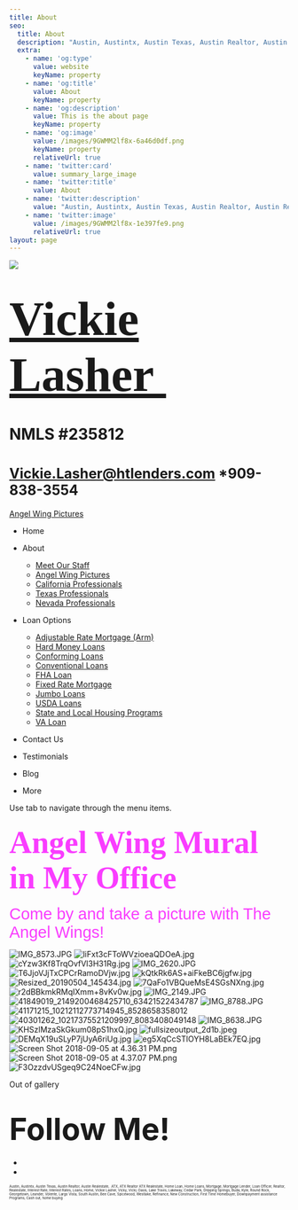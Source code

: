 ```yaml
---
title: About
seo:
  title: About
  description: "Austin, Austintx, Austin Texas, Austin Realtor, Austin Realestate,\_ ATX, ATX Realtor ATX Realestate, Home Loan, Home Loans, Mortgage, Mortgage Lender, Loan Officer, Realtor, Realestate, Interest "
  extra:
    - name: 'og:type'
      value: website
      keyName: property
    - name: 'og:title'
      value: About
      keyName: property
    - name: 'og:description'
      value: This is the about page
      keyName: property
    - name: 'og:image'
      value: /images/9GWMM2lf8x-6a46d0df.png
      keyName: property
      relativeUrl: true
    - name: 'twitter:card'
      value: summary_large_image
    - name: 'twitter:title'
      value: About
    - name: 'twitter:description'
      value: "Austin, Austintx, Austin Texas, Austin Realtor, Austin Realestate,\_ ATX, ATX Realtor ATX Realestate, Home Loan, Home Loans, Mortgage, Mortgage Lender, Loan Officer, Realtor, Realestate, Interest Rate, Interest Rates, "
    - name: 'twitter:image'
      value: /images/9GWMM2lf8x-1e397fe9.png
      relativeUrl: true
layout: page
---
```


![](https://static.wixstatic.com/media/5afe60462baf41e79586f3fdaf78d664.jpg/v1/fill/w_480,h_291,al_c,q_80,usm_0.66_1.00_0.01,blur_2/5afe60462baf41e79586f3fdaf78d664.jpg)

# <span style="font-size:87px"><span style="font-family:libre baskerville,serif">[Vickie Lasher ](index.html)</span></span>

# NMLS \#235812

# <span style="font-size:25px"><Vickie.Lasher@htlenders.com> \*909-838-3554</span>

<a href="angel-wing-pictures.html" class="_1fbEI"><span class="_1Qjd7">Angel Wing Pictures</span></a>

-   <span id="DrpDwnMn00"><a href="index.html" class="_11ip9"></a></span>
    Home

-   <span id="DrpDwnMn01"><a href="about.html" class="_11ip9"></a></span>
    About

    -   [Meet Our Staff](meet-our-staff.html)
    -   [Angel Wing Pictures](angel-wing-pictures.html)
    -   [California Professionals](recommended-profssionals.html)
    -   [Texas Professionals](texas-recommended-professionals.html)
    -   [Nevada Professionals](nevada-recommended-professionals.html)

-   <span id="DrpDwnMn02"><a href="loan-options.html" class="_11ip9"></a></span>
    Loan Options

    -   [Adjustable Rate Mortgage (Arm)](adjustable-rate-mortgage-arm.html)
    -   [Hard Money Loans](hard-money-loans.html)
    -   [Conforming Loans](conforming-loans.html)
    -   [Conventional Loans](conventional-loans.html)
    -   [FHA Loan](fha-loan.html)
    -   [Fixed Rate Mortgage](fixed-rate-mortgage.html)
    -   [Jumbo Loans](jumbo-loans.html)
    -   [USDA Loans](rhs-loan-programs.html)
    -   [State and Local Housing Programs](state-and-local-housing-programs.html)
    -   [VA Loan](va-loan.html)

-   <span id="DrpDwnMn03"><a href="contact.html" class="_11ip9"></a></span>
    Contact Us

-   <span id="DrpDwnMn04"><a href="testimonials.html" class="_11ip9"></a></span>
    Testimonials

-   <span id="DrpDwnMn05"><a href="blog.html" class="_11ip9"></a></span>
    Blog

-   More

Use tab to navigate through the menu items.

### <span style="font-size:56px;"><span style="font-family:lobster,cursive;"><span style="color:#F93DFF;">Angel Wing Mural in My Office</span></span></span>

<span style="color:#F93DFF;"><span style="font-size:29px;"><span style="font-family:oswald-medium,oswald,sans-serif;">Come by and take a picture with The Angel Wings!</span></span></span>

<img src="https://static.wixstatic.com/media/b5d103_9d9611a8bf5a4922948d6b14fe22b7b9~mv2_d_1536_1920_s_2.jpg/v1/fill/w_914,h_1143,q_90/b5d103_9d9611a8bf5a4922948d6b14fe22b7b9~mv2_d_1536_1920_s_2.jpg" alt="IMG_8573.JPG" class="gallery-item-visible gallery-item gallery-item-preloaded" />

<img src="https://static.wixstatic.com/media/b5d103_b7f2e60aa42b4b03a4b008dd9ffde373~mv2_d_3024_4032_s_4_2.jpg/v1/fill/w_914,h_1219,q_90/b5d103_b7f2e60aa42b4b03a4b008dd9ffde373~mv2_d_3024_4032_s_4_2.jpg" alt="liFxt3cFToWVzioeaQDOeA.jpg" class="gallery-item-visible gallery-item gallery-item-preloaded" />

<img src="https://static.wixstatic.com/media/b5d103_d63b9189062744f785c0084b8767a601~mv2_d_3024_4032_s_4_2.jpg/v1/fill/w_914,h_1219,q_90/b5d103_d63b9189062744f785c0084b8767a601~mv2_d_3024_4032_s_4_2.jpg" alt="cYzw3Kf8TrqOvfVl3H31Rg.jpg" class="gallery-item-visible gallery-item gallery-item-preloaded" />

<img src="https://static.wixstatic.com/media/b5d103_011f6f7be0814e85aff78920c1cdaa8d~mv2.jpg/v1/fill/w_810,h_1080,q_90/b5d103_011f6f7be0814e85aff78920c1cdaa8d~mv2.jpg" alt="IMG_2620.JPG" class="gallery-item-visible gallery-item gallery-item-preloaded" />

<img src="https://static.wixstatic.com/media/b5d103_6045724d2c9c4a64a9757c0b0fb39468~mv2_d_3024_4032_s_4_2.jpg/v1/fill/w_914,h_1219,q_90/b5d103_6045724d2c9c4a64a9757c0b0fb39468~mv2_d_3024_4032_s_4_2.jpg" alt="T6JjoVJjTxCPCrRamoDVjw.jpg" class="gallery-item-visible gallery-item gallery-item-preloaded" />

<img src="https://static.wixstatic.com/media/b5d103_32cf684ef1564424bf78eeae1b66d4b1~mv2_d_3024_4032_s_4_2.jpg/v1/fill/w_914,h_1219,q_90/b5d103_32cf684ef1564424bf78eeae1b66d4b1~mv2_d_3024_4032_s_4_2.jpg" alt="kQtkRk6AS+aiFkeBC6jgfw.jpg" class="gallery-item-visible gallery-item gallery-item-preloaded" />

<img src="https://static.wixstatic.com/media/b5d103_fade18ac7954477d9dffe2802be2fc75~mv2.jpg/v1/fill/w_900,h_1200,q_90/b5d103_fade18ac7954477d9dffe2802be2fc75~mv2.jpg" alt="Resized_20190504_145434.jpg" class="gallery-item-visible gallery-item gallery-item-preloaded" />

<img src="https://static.wixstatic.com/media/b5d103_bdc5aacab55140dbb8c3155e2d5c4cdc~mv2_d_3024_3024_s_4_2.jpg/v1/fill/w_914,h_914,q_90/b5d103_bdc5aacab55140dbb8c3155e2d5c4cdc~mv2_d_3024_3024_s_4_2.jpg" alt="7QaFo1VBQueMsE4SGsNXng.jpg" class="gallery-item-visible gallery-item gallery-item-preloaded" />

<img src="https://static.wixstatic.com/media/b5d103_1a1d91a2daa04410a34816cde787878f~mv2_d_3024_4032_s_4_2.jpg/v1/fill/w_914,h_1219,q_90/b5d103_1a1d91a2daa04410a34816cde787878f~mv2_d_3024_4032_s_4_2.jpg" alt="r2dBBkmkRMqIXmm+8vKv0w.jpg" class="gallery-item-visible gallery-item gallery-item-preloaded" />

<img src="https://static.wixstatic.com/media/b5d103_aca82ed068db44bc8ba6b63593156310~mv2.jpg/v1/fill/w_914,h_1142,q_90/b5d103_aca82ed068db44bc8ba6b63593156310~mv2.jpg" alt="IMG_2149.JPG" class="gallery-item-visible gallery-item gallery-item-preloaded" />

<img src="https://static.wixstatic.com/media/b5d103_3349bf474d85407883114ec2ae786133~mv2_d_1408_1896_s_2.jpg/v1/fill/w_914,h_1231,q_90/b5d103_3349bf474d85407883114ec2ae786133~mv2_d_1408_1896_s_2.jpg" alt="41849019_2149200468425710_63421522434787" class="gallery-item-visible gallery-item gallery-item-preloaded" />

<img src="https://static.wixstatic.com/media/b5d103_fe9f02eb0e8f47bb9f6c61b183f27ce3~mv2.jpg/v1/fill/w_720,h_960,q_90/b5d103_fe9f02eb0e8f47bb9f6c61b183f27ce3~mv2.jpg" alt="IMG_8788.JPG" class="gallery-item-visible gallery-item gallery-item-preloaded" />

<img src="https://static.wixstatic.com/media/b5d103_a9151b3a82754bf09a73c83342a26c17~mv2.jpg/v1/fill/w_914,h_1142,q_90/b5d103_a9151b3a82754bf09a73c83342a26c17~mv2.jpg" alt="41171215_10212112773714945_8528658358012" class="gallery-item-visible gallery-item gallery-item-preloaded" />

<img src="https://static.wixstatic.com/media/b5d103_719e24a155954c8d8b3683bf8d3cd761~mv2.jpg/v1/fill/w_469,h_541,q_90/b5d103_719e24a155954c8d8b3683bf8d3cd761~mv2.jpg" alt="40301262_10217375521209997_8083408049148" class="gallery-item-visible gallery-item gallery-item-preloaded" />

<img src="https://static.wixstatic.com/media/b5d103_41443d889d4d4dc7beec1d19b8acdc82~mv2.jpg/v1/fill/w_720,h_960,q_90/b5d103_41443d889d4d4dc7beec1d19b8acdc82~mv2.jpg" alt="IMG_8638.JPG" class="gallery-item-visible gallery-item gallery-item-preloaded" />

<img src="https://static.wixstatic.com/media/b5d103_946f3d58bcb24bfd9c18be21639e647f~mv2_d_3024_4032_s_4_2.jpg/v1/fill/w_914,h_1219,q_90/b5d103_946f3d58bcb24bfd9c18be21639e647f~mv2_d_3024_4032_s_4_2.jpg" alt="KHSzlMzaSkGkum08pS1hxQ.jpg" class="gallery-item-visible gallery-item gallery-item-preloaded" />

<img src="https://static.wixstatic.com/media/b5d103_ab60407a45424644ae1e2602bdcd6160~mv2.jpeg/v1/fill/w_914,h_908,q_90/b5d103_ab60407a45424644ae1e2602bdcd6160~mv2.jpeg" alt="fullsizeoutput_2d1b.jpeg" class="gallery-item-visible gallery-item gallery-item-preloaded" />

<img src="https://static.wixstatic.com/media/b5d103_2048d23aa13b475f9b28c1d50d7d8b3f~mv2_d_3024_4032_s_4_2.jpg/v1/fill/w_914,h_1219,q_90/b5d103_2048d23aa13b475f9b28c1d50d7d8b3f~mv2_d_3024_4032_s_4_2.jpg" alt="DEMqX19uSLyP7jUyA6riUg.jpg" class="gallery-item-visible gallery-item gallery-item-preloaded" />

<img src="https://static.wixstatic.com/media/b5d103_afd5faf3a96341c6b26deb352bffb124~mv2_d_3024_4032_s_4_2.jpg/v1/fill/w_914,h_1219,q_90/b5d103_afd5faf3a96341c6b26deb352bffb124~mv2_d_3024_4032_s_4_2.jpg" alt="eg5XqCcSTlOYH8LaBEk7EQ.jpg" class="gallery-item-visible gallery-item gallery-item-preloaded" />

<img src="https://static.wixstatic.com/media/b5d103_ecf1e81ac06a47699927f9383d5d40e3~mv2.png/v1/fill/w_914,h_1106,q_90/b5d103_ecf1e81ac06a47699927f9383d5d40e3~mv2.png" alt="Screen Shot 2018-09-05 at 4.36.31 PM.png" class="gallery-item-visible gallery-item gallery-item-preloaded" />

<img src="https://static.wixstatic.com/media/b5d103_7f3a521cc1fb4564a617fc00e9f2f864~mv2.png/v1/fill/w_670,h_912,q_90/b5d103_7f3a521cc1fb4564a617fc00e9f2f864~mv2.png" alt="Screen Shot 2018-09-05 at 4.37.07 PM.png" class="gallery-item-visible gallery-item gallery-item-preloaded" />

<img src="https://static.wixstatic.com/media/b5d103_a008d1915ddd4480b8dcad47ee070e19~mv2_d_3024_4032_s_4_2.jpg/v1/fill/w_914,h_1219,q_90/b5d103_a008d1915ddd4480b8dcad47ee070e19~mv2_d_3024_4032_s_4_2.jpg" alt="F3OzzdvUSgeq9C24NoeCFw.jpg" class="gallery-item-visible gallery-item gallery-item-preloaded" />

<span class="sr-only out-of-view-component" tabindex="-1">Out of gallery</span>

# <span style="font-size:55px;"><span style="font-weight:bold;">Follow Me!</span></span>

-   <span id="dataItem-jjeedrml1-comp-jjeedrlu"><a href="https://www.facebook.com/vickie.s.lasher" class="_26AQd"></a></span>
-   <span id="dataItem-jjeedrmm-comp-jjeedrlu"><a href="https://www.instagram.com/vickielasher/" class="_26AQd"></a></span>

<span class="color_12"><span style="font-size:6px">Austin, Austintx, Austin Texas, Austin Realtor, Austin Realestate,  ATX, ATX Realtor ATX Realestate, Home Loan, Home Loans, Mortgage, Mortgage Lender, Loan Officer, Realtor, Realestate, Interest Rate, Interest Rates, Loans, Home, Vickie Lasher, Vicky, Vicki, Oasis, Lake Travis, Lakeway, Cedar Park, Dripping Springs, Buda, Kyle, Round Rock, Georgetown, Leander, Volente, Largo Vista, South Austin, Bee Cave, Spicewood, Westlake, Refinance, New Construction, First Time Homebuyer, Downpayment assistance Programs, Cash out, home buying</span></span>


